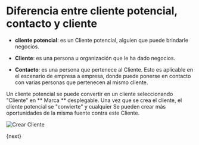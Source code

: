 <!-- add-breadcrumbs -->
# Diferencia entre cliente potencial, contacto y cliente

* **cliente potencial**: es un Cliente potencial, alguien que puede brindarle negocios.

* **Cliente**: es una persona u organización que le ha dado negocios.

* **Contacto**: es una persona que pertenece al Cliente. Esto es aplicable en el escenario de empresa a empresa, donde puede ponerse en contacto con varias personas que pertenecen al mismo cliente.

Un cliente potencial se puede convertir en un cliente seleccionando "Cliente" en ** Marca **
desplegable. Una vez que se crea el cliente, el cliente potencial se "convierte" y cualquier
Se pueden crear más oportunidades de la misma fuente contra este
Cliente.

<img class="screenshot" alt="Crear Cliente" src="{{docs_base_url}}/assets/img/crm/lead-to-customer.gif">

{next}
